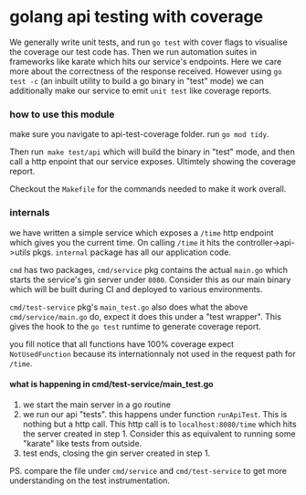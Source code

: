 # golang api testing with coverage

We generally write unit tests, and run `go test` with cover flags to visualise the coverage our test code has. 
Then we run automation suites in frameworks like karate which hits our service's endpoints. Here we care more about the correctness of the response received. However using `go test -c` (an inbuilt utility to build a go binary in "test" mode) we can additionally make our service to emit `unit test` like coverage reports. 

### how to use this module
make sure you navigate to api-test-coverage folder. run `go mod tidy`. 

Then run` make test/api` which will build the binary in "test" mode, and then call a http enpoint that our service exposes. Ultimtely showing the coverage report.

Checkout the `Makefile` for the commands needed to make it work overall.

### internals
we have written a simple service which exposes a `/time` http endpoint which gives you the current time. On calling `/time` it hits the controller->api->utils pkgs. `internal` package has all our application code.

`cmd` has two packages, `cmd/service` pkg contains the actual `main.go` which starts the service's gin server under `8080`. Consider this as our main binary which will be built during CI and deployed to various environments. 

`cmd/test-service` pkg's `main_test.go` also does what the above `cmd/service/main.go` do, expect it does this under a "test wrapper". This gives the hook to the `go test` runtime to generate coverage report.

you fill notice that all functions have 100% coverage expect `NotUsedFunction` because its internationnaly not used in the request path for `/time`.

#### what is happening in cmd/test-service/main_test.go
1. we start the main server in a go routine
2. we run our api "tests". this happens under function `runApiTest`. This is nothing but a http call. This http call is to `localhost:8080/time` which hits the server created in step 1. Consider this as equivalent to running some "karate" like tests from outside.
3. test ends, closing the gin server created in step 1.

PS. compare the file under `cmd/service` and `cmd/test-service` to get more understanding on the test instrumentation.
